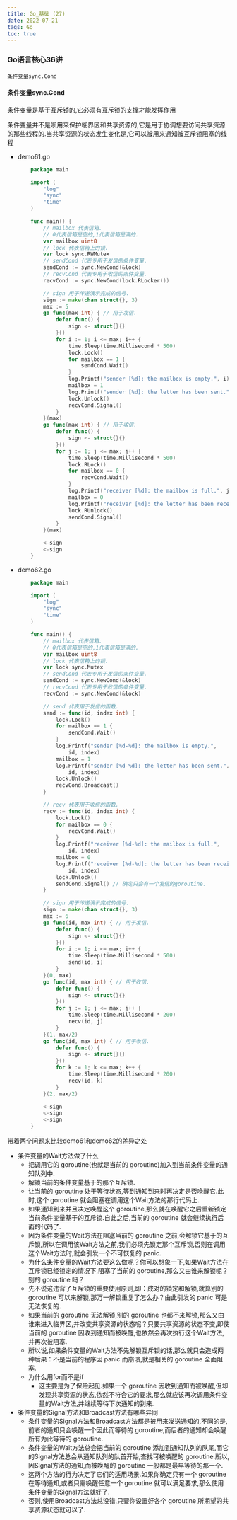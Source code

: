 ```yaml
---
title: Go_基础 (27)
date: 2022-07-21
tags: Go
toc: true
---
```


### Go语言核心36讲
    条件变量sync.Cond 

<!-- more -->

#### 条件变量sync.Cond

条件变量是基于互斥锁的,它必须有互斥锁的支撑才能发挥作用

条件变量并不是呗用来保护临界区和共享资源的,它是用于协调想要访问共享资源的那些线程的.当共享资源的状态发生变化是,它可以被用来通知被互斥锁阻塞的线程

- demo61.go
    ```go
        package main

        import (
            "log"
            "sync"
            "time"
        )

        func main() {
            // mailbox 代表信箱.
            // 0代表信箱是空的,1代表信箱是满的.
            var mailbox uint8
            // lock 代表信箱上的锁.
            var lock sync.RWMutex
            // sendCond 代表专用于发信的条件变量.
            sendCond := sync.NewCond(&lock)
            // recvCond 代表专用于收信的条件变量.
            recvCond := sync.NewCond(lock.RLocker())

            // sign 用于传递演示完成的信号.
            sign := make(chan struct{}, 3)
            max := 5
            go func(max int) { // 用于发信.
                defer func() {
                    sign <- struct{}{}
                }()
                for i := 1; i <= max; i++ {
                    time.Sleep(time.Millisecond * 500)
                    lock.Lock()
                    for mailbox == 1 {
                        sendCond.Wait()
                    }
                    log.Printf("sender [%d]: the mailbox is empty.", i)
                    mailbox = 1
                    log.Printf("sender [%d]: the letter has been sent.", i)
                    lock.Unlock()
                    recvCond.Signal()
                }
            }(max)
            go func(max int) { // 用于收信.
                defer func() {
                    sign <- struct{}{}
                }()
                for j := 1; j <= max; j++ {
                    time.Sleep(time.Millisecond * 500)
                    lock.RLock()
                    for mailbox == 0 {
                        recvCond.Wait()
                    }
                    log.Printf("receiver [%d]: the mailbox is full.", j)
                    mailbox = 0
                    log.Printf("receiver [%d]: the letter has been received.", j)
                    lock.RUnlock()
                    sendCond.Signal()
                }
            }(max)

            <-sign
            <-sign
        }
    ```
- demo62.go
    ```go
        package main

        import (
            "log"
            "sync"
            "time"
        )

        func main() {
            // mailbox 代表信箱.
            // 0代表信箱是空的,1代表信箱是满的.
            var mailbox uint8
            // lock 代表信箱上的锁.
            var lock sync.Mutex
            // sendCond 代表专用于发信的条件变量.
            sendCond := sync.NewCond(&lock)
            // recvCond 代表专用于收信的条件变量.
            recvCond := sync.NewCond(&lock)

            // send 代表用于发信的函数.
            send := func(id, index int) {
                lock.Lock()
                for mailbox == 1 {
                    sendCond.Wait()
                }
                log.Printf("sender [%d-%d]: the mailbox is empty.",
                    id, index)
                mailbox = 1
                log.Printf("sender [%d-%d]: the letter has been sent.",
                    id, index)
                lock.Unlock()
                recvCond.Broadcast()
            }

            // recv 代表用于收信的函数.
            recv := func(id, index int) {
                lock.Lock()
                for mailbox == 0 {
                    recvCond.Wait()
                }
                log.Printf("receiver [%d-%d]: the mailbox is full.",
                    id, index)
                mailbox = 0
                log.Printf("receiver [%d-%d]: the letter has been received.",
                    id, index)
                lock.Unlock()
                sendCond.Signal() // 确定只会有一个发信的goroutine.
            }

            // sign 用于传递演示完成的信号.
            sign := make(chan struct{}, 3)
            max := 6
            go func(id, max int) { // 用于发信.
                defer func() {
                    sign <- struct{}{}
                }()
                for i := 1; i <= max; i++ {
                    time.Sleep(time.Millisecond * 500)
                    send(id, i)
                }
            }(0, max)
            go func(id, max int) { // 用于收信.
                defer func() {
                    sign <- struct{}{}
                }()
                for j := 1; j <= max; j++ {
                    time.Sleep(time.Millisecond * 200)
                    recv(id, j)
                }
            }(1, max/2)
            go func(id, max int) { // 用于收信.
                defer func() {
                    sign <- struct{}{}
                }()
                for k := 1; k <= max; k++ {
                    time.Sleep(time.Millisecond * 200)
                    recv(id, k)
                }
            }(2, max/2)

            <-sign
            <-sign
            <-sign
        }
    ```

带着两个问题来比较demo61和demo62的差异之处
- 条件变量的Wait方法做了什么
    * 把调用它的 goroutine(也就是当前的 goroutine)加入到当前条件变量的通知队列中.
    * 解锁当前的条件变量基于的那个互斥锁.
    * 让当前的 goroutine 处于等待状态,等到通知到来时再决定是否唤醒它.此时,这个 goroutine 就会阻塞在调用这个Wait方法的那行代码上.
    * 如果通知到来并且决定唤醒这个 goroutine,那么就在唤醒它之后重新锁定当前条件变量基于的互斥锁.自此之后,当前的 goroutine 就会继续执行后面的代码了.
    * 因为条件变量的Wait方法在阻塞当前的 goroutine 之前,会解锁它基于的互斥锁,所以在调用该Wait方法之前,我们必须先锁定那个互斥锁,否则在调用这个Wait方法时,就会引发一个不可恢复的 panic.
    * 为什么条件变量的Wait方法要这么做呢？你可以想象一下,如果Wait方法在互斥锁已经锁定的情况下,阻塞了当前的 goroutine,那么又由谁来解锁呢？别的 goroutine 吗？
    * 先不说这违背了互斥锁的重要使用原则,即：成对的锁定和解锁,就算别的 goroutine 可以来解锁,那万一解锁重复了怎么办？由此引发的 panic 可是无法恢复的.
    * 如果当前的 goroutine 无法解锁,别的 goroutine 也都不来解锁,那么又由谁来进入临界区,并改变共享资源的状态呢？只要共享资源的状态不变,即使当前的 goroutine 因收到通知而被唤醒,也依然会再次执行这个Wait方法,并再次被阻塞.
    * 所以说,如果条件变量的Wait方法不先解锁互斥锁的话,那么就只会造成两种后果：不是当前的程序因 panic 而崩溃,就是相关的 goroutine 全面阻塞.
    * 为什么用for而不是if
        * 这主要是为了保险起见.如果一个 goroutine 因收到通知而被唤醒,但却发现共享资源的状态,依然不符合它的要求,那么就应该再次调用条件变量的Wait方法,并继续等待下次通知的到来.
- 条件变量的Signal方法和Broadcast方法有哪些异同
    * 条件变量的Signal方法和Broadcast方法都是被用来发送通知的,不同的是,前者的通知只会唤醒一个因此而等待的 goroutine,而后者的通知却会唤醒所有为此等待的 goroutine.
    * 条件变量的Wait方法总会把当前的 goroutine 添加到通知队列的队尾,而它的Signal方法总会从通知队列的队首开始,查找可被唤醒的 goroutine.所以,因Signal方法的通知,而被唤醒的 goroutine 一般都是最早等待的那一个.
    * 这两个方法的行为决定了它们的适用场景.如果你确定只有一个 goroutine 在等待通知,或者只需唤醒任意一个 goroutine 就可以满足要求,那么使用条件变量的Signal方法就好了.
    * 否则,使用Broadcast方法总没错,只要你设置好各个 goroutine 所期望的共享资源状态就可以了.

